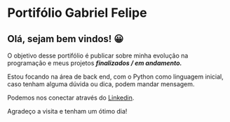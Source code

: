 # Portifólio Gabriel Felipe
## Olá, sejam bem vindos! 😀

O objetivo desse portifólio é publicar sobre minha evolução na programação e meus projetos **_finalizados / em andamento._**

Estou focando na área de back end, com o Python como linguagem inicial, caso tenham alguma dúvida ou dica, podem mandar mensagem.

Podemos nos conectar através do [Linkedin](https://www.linkedin.com/in/gabrielfelipedeoliveira/).

Agradeço a visita e tenham um ótimo dia! 